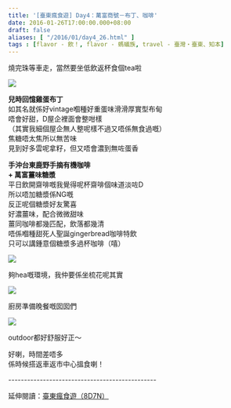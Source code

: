 ```yaml
---
title: '[臺東瘋食遊] Day4：萬富商號－布丁、咖啡'
date: 2016-01-26T17:00:00.000+08:00
draft: false
aliases: [ "/2016/01/day4_26.html" ]
tags : [flavor - 飲！, flavor - 螞蟻族, travel - 臺灣・臺東、知本]
---
```


燒完珠等車走，當然要坐低飲返杯食個tea啦  

[![](https://c2.staticflickr.com/6/5552/29726132003_c4e53cd7ed_z.jpg)](https://c2.staticflickr.com/6/5552/29726132003_c4e53cd7ed_z.jpg)

**兒時回憶雞蛋布丁**  
如其名就係好vintage嗰種好重蛋味滑滑厚實型布甸  
唔會好甜，D屋企裡面會整咁樣  
（其實我細個屋企無人整呢樣不過又唔係無食過嘅）  
焦糖唔太焦所以無苦味  
見到好多雲呢拿籽，但又唔會濃到無咗蛋香  
  
**手沖台東鹿野手摘有機咖啡**  
**\+ 萬富薑味糖漿**  
平日飲開齋啡嘅我覺得呢杯齋啡個味道淡咗D  
所以唔加糖漿係NG嘅  
反正呢個糖漿好友驚喜  
好濃薑味，配合微微甜味  
薑同咖啡都幾匹配，飲落都幾清  
唔係嗰種甜死人聖誕gingerbread咖啡特飲  
只可以講鍾意個糖漿多過杯咖啡（嘻）  

[![](https://c2.staticflickr.com/6/5788/30357810535_49de31155f_z.jpg)](https://c2.staticflickr.com/6/5788/30357810535_49de31155f_z.jpg)

夠hea嘅環境，我仲要係坐梳花呢其實  

[![](https://c1.staticflickr.com/9/8657/30322631406_595bea055a_z.jpg)](https://c1.staticflickr.com/9/8657/30322631406_595bea055a_z.jpg)

廚房準備晚餐嘅囡囡們  

[![](https://c2.staticflickr.com/8/7541/29727455284_3809d2150c_z.jpg)](https://c2.staticflickr.com/8/7541/29727455284_3809d2150c_z.jpg)

outdoor都好舒服好正～  
  
好喇，時間差唔多  
係時候搭返車返市中心搵食喇！  
  
\-----------------------------------------------  
  
延伸閱讀：[臺東瘋食遊（8D7N）](http://www.hidie.net/2016/03/8d7n.html)